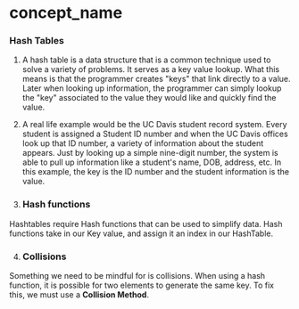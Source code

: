 <!--title={HashTable Concept}-->
# concept_name
### Hash Tables

1. A hash table is a data structure that is a common technique used to solve a variety of problems. 
It serves as a key value lookup.
What this means is that the programmer creates "keys" that link directly to a value. 
Later when looking up information, the programmer can simply lookup the "key" associated to the value they would like and quickly find the value.

2. A real life example would be the UC Davis student record system. 
Every student is assigned a Student ID number and when the UC Davis offices look up that ID number, a variety of information about the student appears.
Just by looking up a simple nine-digit number, the system is able to pull up information like a student's name, DOB, address, etc. 
In this example, the key is the ID number and the student information is the value. 

3. ### Hash functions
Hashtables require Hash functions that can be used to simplify data. Hash functions take in our Key value, and assign it an index in our HashTable. 

4. ### Collisions 
Something we need to be mindful for is collisions. When using a hash function, it is possible for two elements to generate the same key. To fix this, we must use a **Collision Method**. 


